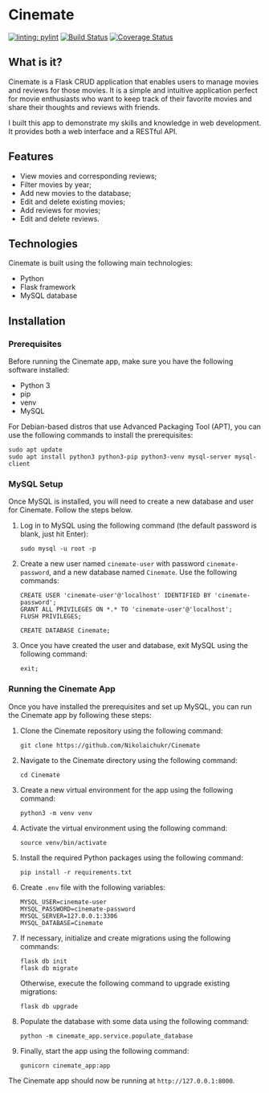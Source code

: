 # Cinemate

[![linting: pylint](https://img.shields.io/badge/linting-pylint-yellowgreen)](https://github.com/PyCQA/pylint)
[![Build Status](https://app.travis-ci.com/Nikolaichukr/Cinemate.svg?branch=main)](https://app.travis-ci.com/Nikolaichukr/Cinemate)
[![Coverage Status](https://coveralls.io/repos/github/Nikolaichukr/Cinemate/badge.svg?branch=main)](https://coveralls.io/github/Nikolaichukr/Cinemate?branch=main)

## What is it?

Cinemate is a Flask CRUD application that enables users to manage movies and reviews for those movies. It is a simple
and intuitive application perfect for movie enthusiasts who want to keep track of their favorite movies and share their
thoughts and reviews with friends.

I built this app to demonstrate my skills and knowledge in web development. It provides both a web interface and a
RESTful API.

## Features

* View movies and corresponding reviews;
* Filter movies by year;
* Add new movies to the database;
* Edit and delete existing movies;
* Add reviews for movies;
* Edit and delete reviews.

## Technologies

Cinemate is built using the following main technologies:

* Python
* Flask framework
* MySQL database

## Installation

### Prerequisites

Before running the Cinemate app, make sure you have the following software installed:

- Python 3
- pip
- venv
- MySQL

For Debian-based distros that use Advanced Packaging Tool (APT), you can use the following commands to install the
prerequisites:

```
sudo apt update
sudo apt install python3 python3-pip python3-venv mysql-server mysql-client
```

### MySQL Setup

Once MySQL is installed, you will need to create a new database and user for Cinemate. Follow the steps below.

1. Log in to MySQL using the following command (the default password is blank, just hit Enter):

   ```
   sudo mysql -u root -p
   ```

2. Create a new user named `cinemate-user` with password `cinemate-password`, and a new database named `Cinemate`. Use
   the following commands:

   ```
   CREATE USER 'cinemate-user'@'localhost' IDENTIFIED BY 'cinemate-password';
   GRANT ALL PRIVILEGES ON *.* TO 'cinemate-user'@'localhost';
   FLUSH PRIVILEGES;
   
   CREATE DATABASE Cinemate;
   ```

3. Once you have created the user and database, exit MySQL using the following command:

   ```
   exit;
   ```

### Running the Cinemate App

Once you have installed the prerequisites and set up MySQL, you can run the Cinemate app by following these steps:

1. Clone the Cinemate repository using the following command:

   ```
   git clone https://github.com/Nikolaichukr/Cinemate
   ```

2. Navigate to the Cinemate directory using the following command:

   ```
   cd Cinemate
   ```

3. Create a new virtual environment for the app using the following command:
   ```
   python3 -m venv venv
   ```

4. Activate the virtual environment using the following command:

   ```
   source venv/bin/activate
   ```

5. Install the required Python packages using the following command:

   ```
   pip install -r requirements.txt
   ```

6. Create `.env` file with the following variables:

   ```
   MYSQL_USER=cinemate-user
   MYSQL_PASSWORD=cinemate-password
   MYSQL_SERVER=127.0.0.1:3306
   MYSQL_DATABASE=Cinemate
   ```

7. If necessary, initialize and create migrations using the following commands:

   ```
   flask db init
   flask db migrate
   ```

   Otherwise, execute the following command to upgrade existing migrations:

   ```
   flask db upgrade
   ```

8. Populate the database with some data using the following command:

   ```
   python -m cinemate_app.service.populate_database
   ```

9. Finally, start the app using the following command:

   ```
   gunicorn cinemate_app:app
   ```

The Cinemate app should now be running at `http://127.0.0.1:8000`.

